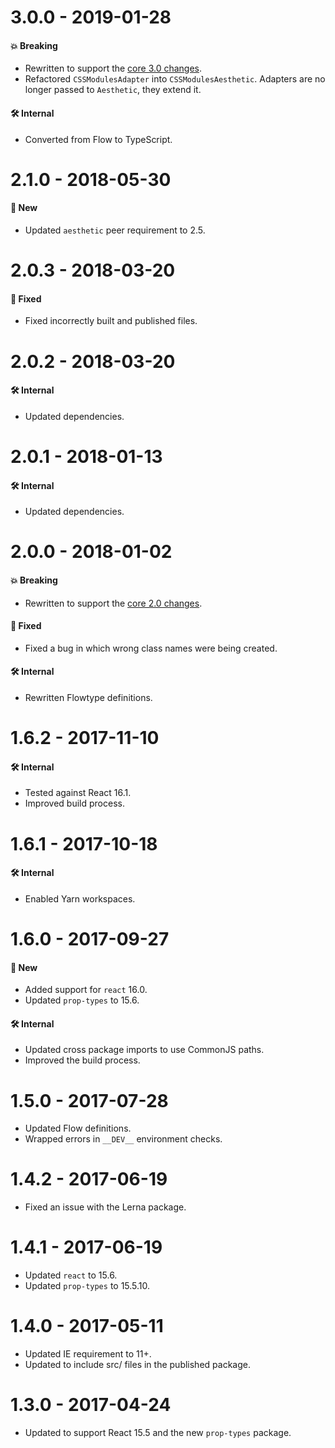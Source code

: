 # 3.0.0 - 2019-01-28

#### 💥 Breaking

- Rewritten to support the
  [core 3.0 changes](https://github.com/milesj/aesthetic/blob/master/packages/aesthetic/CHANGELOG.md).
- Refactored `CSSModulesAdapter` into `CSSModulesAesthetic`. Adapters are no longer passed to
  `Aesthetic`, they extend it.

#### 🛠 Internal

- Converted from Flow to TypeScript.

# 2.1.0 - 2018-05-30

#### 🚀 New

- Updated `aesthetic` peer requirement to 2.5.

# 2.0.3 - 2018-03-20

#### 🐞 Fixed

- Fixed incorrectly built and published files.

# 2.0.2 - 2018-03-20

#### 🛠 Internal

- Updated dependencies.

# 2.0.1 - 2018-01-13

#### 🛠 Internal

- Updated dependencies.

# 2.0.0 - 2018-01-02

#### 💥 Breaking

- Rewritten to support the
  [core 2.0 changes](https://github.com/milesj/aesthetic/blob/master/packages/aesthetic/CHANGELOG.md).

#### 🐞 Fixed

- Fixed a bug in which wrong class names were being created.

#### 🛠 Internal

- Rewritten Flowtype definitions.

# 1.6.2 - 2017-11-10

#### 🛠 Internal

- Tested against React 16.1.
- Improved build process.

# 1.6.1 - 2017-10-18

#### 🛠 Internal

- Enabled Yarn workspaces.

# 1.6.0 - 2017-09-27

#### 🚀 New

- Added support for `react` 16.0.
- Updated `prop-types` to 15.6.

#### 🛠 Internal

- Updated cross package imports to use CommonJS paths.
- Improved the build process.

# 1.5.0 - 2017-07-28

- Updated Flow definitions.
- Wrapped errors in `__DEV__` environment checks.

# 1.4.2 - 2017-06-19

- Fixed an issue with the Lerna package.

# 1.4.1 - 2017-06-19

- Updated `react` to 15.6.
- Updated `prop-types` to 15.5.10.

# 1.4.0 - 2017-05-11

- Updated IE requirement to 11+.
- Updated to include src/ files in the published package.

# 1.3.0 - 2017-04-24

- Updated to support React 15.5 and the new `prop-types` package.
